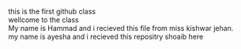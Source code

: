 this is the first github class <br> wellcome to the class <br> My name is Hammad and i recieved this file from miss kishwar jehan.<br> my name is ayesha and i recieved this repositry
shoaib here

